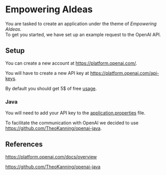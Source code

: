 # Empowering AIdeas

You are tasked to create an application under the theme of *Empowering AIdeas*. \
To get you started, we have set up an example request to the OpenAI API.

## Setup

You can create a new account at https://platform.openai.com/.

You will have to create a new API key at https://platform.openai.com/api-keys.

By default you should get 5$ of free [usage](https://platform.openai.com/usage).

### Java

You will need to add your API key to the
[application.properties](./java-backend/src/main/resources/application.properties) file.

To facilitate the communication with OpenAI we decided to use https://github.com/TheoKanning/openai-java.

## References

https://platform.openai.com/docs/overview

https://github.com/TheoKanning/openai-java
